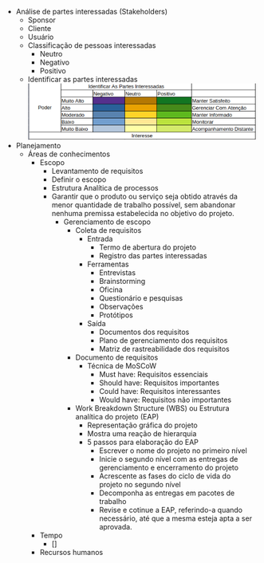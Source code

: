 
- Análise de partes interessadas (Stakeholders)
    - Sponsor
    - Cliente
    - Usuário
  - Classificação de pessoas interessadas
    - Neutro
    - Negativo
    - Positivo
  - Identificar as partes interessadas
    ![Quadro para identificar pessoas interessadas](./imgs/identificar-pessoas-interessadas.png)
- Planejamento
  - Áreas de conhecimentos
    - Escopo
      - Levantamento de requisitos
      - Definir o escopo
      - Estrutura Analítica de processos
      - Garantir que o produto ou serviço seja obtido através da menor quantidade de trabalho possível, sem abandonar nenhuma premissa estabelecida no objetivo do projeto.
        - Gerenciamento de escopo
          - Coleta de requisitos
            - Entrada
              - Termo de abertura do projeto
              - Registro das partes interessadas
            - Ferramentas
              - Entrevistas
              - Brainstorming
              - Oficina
              - Questionário e pesquisas
              - Observações
              - Protótipos
            - Saída
              - Documentos dos requisitos
              - Plano de gerenciamento dos requisitos
              - Matriz de rastreabilidade dos requisitos
          - Documento de requisitos
            - Técnica de MoSCoW
              - Must have: Requisitos essenciais
              - Should have: Requisitos importantes
              - Could have: Requisitos interessantes
              - Would have: Requisitos não importantes
          - Work Breakdown Structure (WBS) ou Estrutura analítica do projeto (EAP)
            - Representação gráfica do projeto
            - Mostra uma reação de hierarquia
            - 5 passos para elaboração do EAP
              - Escrever o nome do projeto no primeiro nível
              - Inicie o segundo nível com as entregas de gerenciamento e encerramento do projeto
              - Acrescente as fases do ciclo de vida do projeto no segundo nível
              - Decomponha as entregas em pacotes de trabalho
              - Revise e cotinue a EAP, referindo-a quando necessário, até que a mesma esteja apta a ser aprovada.
    - Tempo
      - []
    - Recursos humanos
